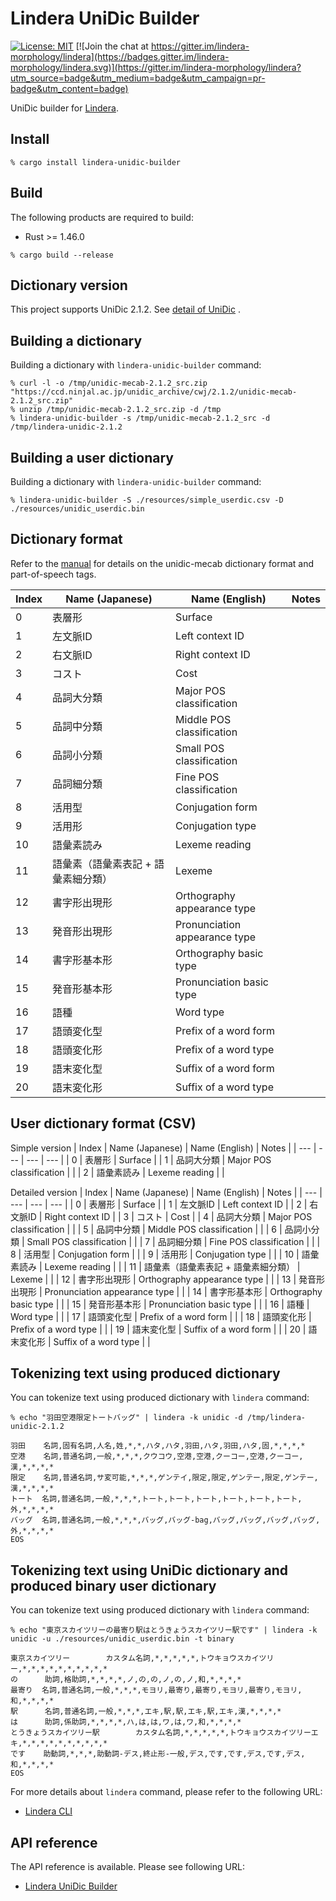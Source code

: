 # Lindera UniDic Builder

[![License: MIT](https://img.shields.io/badge/License-MIT-yellow.svg)](https://opensource.org/licenses/MIT) [![Join the chat at https://gitter.im/lindera-morphology/lindera](https://badges.gitter.im/lindera-morphology/lindera.svg)](https://gitter.im/lindera-morphology/lindera?utm_source=badge&utm_medium=badge&utm_campaign=pr-badge&utm_content=badge)

UniDic builder for [Lindera](https://github.com/lindera-morphology/lindera).


## Install

```shell script
% cargo install lindera-unidic-builder
```


## Build

The following products are required to build:

- Rust >= 1.46.0

```shell script
% cargo build --release
```


## Dictionary version

This project supports UniDic 2.1.2.
See [detail of UniDic](https://unidic.ninjal.ac.jp/) .


## Building a dictionary

Building a dictionary with `lindera-unidic-builder` command:

```shell script
% curl -l -o /tmp/unidic-mecab-2.1.2_src.zip "https://ccd.ninjal.ac.jp/unidic_archive/cwj/2.1.2/unidic-mecab-2.1.2_src.zip"
% unzip /tmp/unidic-mecab-2.1.2_src.zip -d /tmp
% lindera-unidic-builder -s /tmp/unidic-mecab-2.1.2_src -d /tmp/lindera-unidic-2.1.2
```


## Building a user dictionary

Building a dictionary with `lindera-unidic-builder` command:

```shell script
% lindera-unidic-builder -S ./resources/simple_userdic.csv -D ./resources/unidic_userdic.bin
```


## Dictionary format

Refer to the [manual](ftp://ftp.jaist.ac.jp/pub/sourceforge.jp/unidic/57618/unidic-mecab.pdf) for details on the unidic-mecab dictionary format and part-of-speech tags.

| Index | Name (Japanese) | Name (English) | Notes |
| --- | --- | --- | --- |
| 0 | 表層形 | Surface |
| 1 | 左文脈ID | Left context ID |
| 2 | 右文脈ID | Right context ID |
| 3 | コスト | Cost |
| 4 | 品詞大分類 | Major POS classification | |
| 5 | 品詞中分類 | Middle POS classification | |
| 6 | 品詞小分類 | Small POS classification | |
| 7 | 品詞細分類 | Fine POS classification  | |
| 8 | 活用型 | Conjugation form | |
| 9 | 活用形 | Conjugation type | |
| 10 | 語彙素読み | Lexeme reading | |
| 11 | 語彙素（語彙素表記 + 語彙素細分類） | Lexeme | |
| 12 | 書字形出現形 | Orthography appearance type | |
| 13 | 発音形出現形 | Pronunciation appearance type | |
| 14 | 書字形基本形 | Orthography basic type | |
| 15 | 発音形基本形 | Pronunciation basic type | |
| 16 | 語種 | Word type | |
| 17 | 語頭変化型 | Prefix of a word form | |
| 18 | 語頭変化形 | Prefix of a word type | |
| 19 | 語末変化型 | Suffix of a word form  | |
| 20 | 語末変化形 | Suffix of a word type  | |


## User dictionary format (CSV)

Simple version
| Index | Name (Japanese) | Name (English) | Notes |
| --- | --- | --- | --- |
| 0 | 表層形 | Surface |
| 1 | 品詞大分類 | Major POS classification | |
| 2 | 語彙素読み | Lexeme reading | |

Detailed version
| Index | Name (Japanese) | Name (English) | Notes |
| --- | --- | --- | --- |
| 0 | 表層形 | Surface |
| 1 | 左文脈ID | Left context ID |
| 2 | 右文脈ID | Right context ID |
| 3 | コスト | Cost |
| 4 | 品詞大分類 | Major POS classification | |
| 5 | 品詞中分類 | Middle POS classification | |
| 6 | 品詞小分類 | Small POS classification | |
| 7 | 品詞細分類 | Fine POS classification  | |
| 8 | 活用型 | Conjugation form | |
| 9 | 活用形 | Conjugation type | |
| 10 | 語彙素読み | Lexeme reading | |
| 11 | 語彙素（語彙素表記 + 語彙素細分類） | Lexeme | |
| 12 | 書字形出現形 | Orthography appearance type | |
| 13 | 発音形出現形 | Pronunciation appearance type | |
| 14 | 書字形基本形 | Orthography basic type | |
| 15 | 発音形基本形 | Pronunciation basic type | |
| 16 | 語種 | Word type | |
| 17 | 語頭変化型 | Prefix of a word form | |
| 18 | 語頭変化形 | Prefix of a word type | |
| 19 | 語末変化型 | Suffix of a word form  | |
| 20 | 語末変化形 | Suffix of a word type  | |


## Tokenizing text using produced dictionary

You can tokenize text using produced dictionary with `lindera` command:

```shell script
% echo "羽田空港限定トートバッグ" | lindera -k unidic -d /tmp/lindera-unidic-2.1.2
```

```text
羽田    名詞,固有名詞,人名,姓,*,*,ハタ,ハタ,羽田,ハタ,羽田,ハタ,固,*,*,*,*
空港    名詞,普通名詞,一般,*,*,*,クウコウ,空港,空港,クーコー,空港,クーコー,漢,*,*,*,*
限定    名詞,普通名詞,サ変可能,*,*,*,ゲンテイ,限定,限定,ゲンテー,限定,ゲンテー,漢,*,*,*,*
トート  名詞,普通名詞,一般,*,*,*,トート,トート,トート,トート,トート,トート,外,*,*,*,*
バッグ  名詞,普通名詞,一般,*,*,*,バッグ,バッグ-bag,バッグ,バッグ,バッグ,バッグ,外,*,*,*,*
EOS
```

## Tokenizing text using UniDic dictionary and produced binary user dictionary

You can tokenize text using produced dictionary with `lindera` command:

```shell script
% echo "東京スカイツリーの最寄り駅はとうきょうスカイツリー駅です" | lindera -k unidic -u ./resources/unidic_userdic.bin -t binary
```

```text
東京スカイツリー        カスタム名詞,*,*,*,*,*,トウキョウスカイツリー,*,*,*,*,*,*,*,*,*,*
の      助詞,格助詞,*,*,*,*,ノ,の,の,ノ,の,ノ,和,*,*,*,*
最寄り  名詞,普通名詞,一般,*,*,*,モヨリ,最寄り,最寄り,モヨリ,最寄り,モヨリ,和,*,*,*,*
駅      名詞,普通名詞,一般,*,*,*,エキ,駅,駅,エキ,駅,エキ,漢,*,*,*,*
は      助詞,係助詞,*,*,*,*,ハ,は,は,ワ,は,ワ,和,*,*,*,*
とうきょうスカイツリー駅        カスタム名詞,*,*,*,*,*,トウキョウスカイツリーエキ,*,*,*,*,*,*,*,*,*,*
です    助動詞,*,*,*,助動詞-デス,終止形-一般,デス,です,です,デス,です,デス,和,*,*,*,*
EOS
```

For more details about `lindera` command, please refer to the following URL:

- [Lindera CLI](https://github.com/lindera-morphology/lindera/lindera-cli)


## API reference

The API reference is available. Please see following URL:
- <a href="https://docs.rs/lindera-unidic-builder" target="_blank">Lindera UniDic Builder</a>
